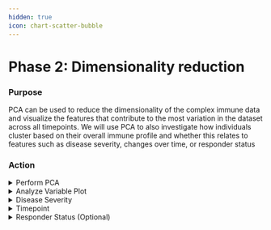 ```yaml
---
hidden: true
icon: chart-scatter-bubble
---
```


# Phase 2: Dimensionality reduction

### Purpose

PCA can be used to reduce the dimensionality of the complex immune data and visualize the features that contribute to the most variation in the dataset across all timepoints. We will use PCA to also investigate how individuals cluster based on their overall immune profile and whether this relates to features such as disease severity, changes over time, or responder status&#x20;

### Action

<details>

<summary>Perform PCA</summary>

1. Navigate to PCA analysis by going to **Discovery -> Start -> PCA analysis**&#x20;

<figure><img src="../../.gitbook/assets/Screenshot 2025-05-14 080523.png" alt=""><figcaption></figcaption></figure>

2. Select all relevant columns on which to perform PCA. This can be achieved in two ways:&#x20;
   1. Selecting desired columns in the <kbd>Columns</kbd> tab. For this example, we will choose all numerical immunological assay columns (e.g. e.g., `pseudoNA Abs`, `ADCD`, `ADMP`, `ADNKA`, `B cells elispot`, `S-IgA`, `S-IgG1`…, `N-IgG`, Proliferation assays, T cell ELISpots, MSD assays etc.)&#x20;
   2. Removing undesired columns in the E<kbd>xclude Columns</kbd> tab. For this example, since we want to keep all numerical immunological assays, we will remove `Donor ID`, `Timepoint`, `Days pso`, `Responder`, demographics (`Age`, `Sex`), clinical symptom columns

<figure><img src="../../.gitbook/assets/Screenshot 2025-05-14 082628.png" alt=""><figcaption></figcaption></figure>

{% hint style="warning" %}
You **cannot** use categorical variables to perform PCA&#x20;
{% endhint %}

3. Perform **preprocessing** of the features. This is essential for PCA

<figure><img src="../../.gitbook/assets/image (1).png" alt=""><figcaption></figcaption></figure>

Choose `center` and `scale` to perform z-score normalization on the data&#x20;

Choose a method for addressing the missing values. There are two options: **a)** **`medianimpute`** (replaces NA with median of the feature data, might be acceptable for visualization) and **b)** `Remove NA` toggle (if imputation is undesirable, but this reduces data considerably)&#x20;

<figure><img src="../../.gitbook/assets/Screenshot 2025-05-14 083940.png" alt=""><figcaption></figcaption></figure>

4. Choose a **grouping variable.** This will determine how to color the PCA plot and clusters, and is vital for interpreting immune trajectories&#x20;

To choose a grouping variable, go to PCA Settings (below Preprocessing Options)&#x20;

<figure><img src="../../.gitbook/assets/Screenshot 2025-05-14 084250 (1).png" alt=""><figcaption></figcaption></figure>

For this dataset, we will be grouping the variables based on `Disease severity`, `Timepoint` and optionally `Responder` variables. The plots and analysis using these grouping variables can be seen [below](phase-2-dimensionality-reduction.md#pca-plots-and-analysis-based-on-grouping-variables).

</details>

<details>

<summary>Analyze Variable Plot</summary>

<figure><img src="../../.gitbook/assets/CP_PCA variables plot.png" alt=""><figcaption></figcaption></figure>



</details>

<details>

<summary>Disease Severity </summary>

<figure><img src="../../.gitbook/assets/CP_disease_PCA indiv grouped plot.png" alt=""><figcaption></figcaption></figure>

<figure><img src="../../.gitbook/assets/CP_disease_PCA indiv biplot (1).png" alt=""><figcaption></figcaption></figure>



</details>

<details>

<summary>Timepoint</summary>



<figure><img src="../../.gitbook/assets/CP_timepoint_PCA indiv grouped plot.png" alt=""><figcaption></figcaption></figure>

<figure><img src="../../.gitbook/assets/CP_timepoint_PCA indiv biplot (2).png" alt=""><figcaption></figcaption></figure>

</details>

<details>

<summary>Responder Status (Optional)</summary>



<figure><img src="../../.gitbook/assets/CP_responder_PCA indiv grouped plot.png" alt=""><figcaption></figcaption></figure>

<figure><img src="../../.gitbook/assets/CP_responder_PCA indiv biplot (1).png" alt=""><figcaption></figcaption></figure>

</details>
